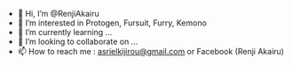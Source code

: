 - 👋 Hi, I’m @RenjiAkairu
- 👀 I’m interested in Protogen, Fursuit, Furry, Kemono
- 🌱 I’m currently learning ...
- 💞️ I’m looking to collaborate on ...
- 📫 How to reach me : asrielkijirou@gmail.com or Facebook (Renji Akairu)

<!---
RenjiAkairu/RenjiAkairu is a ✨ special ✨ repository because its `README.md` (this file) appears on your GitHub profile.
You can click the Preview link to take a look at your changes.
--->
